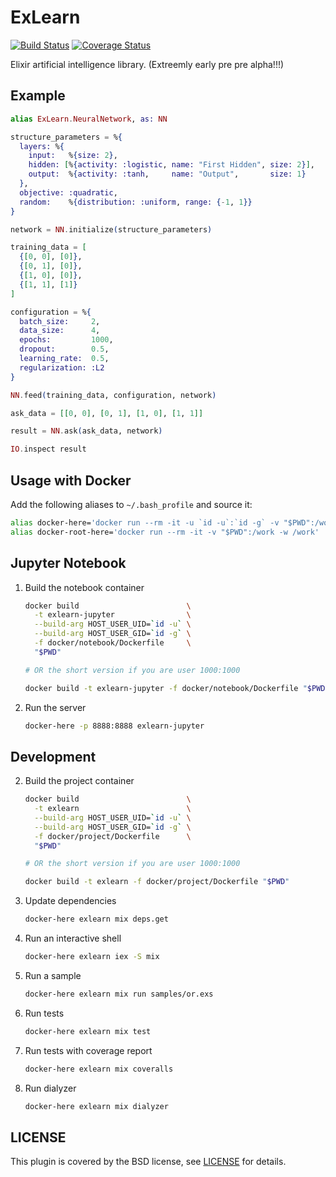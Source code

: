 # ExLearn

[![Build Status](https://travis-ci.org/sdwolf/exlearn.svg?branch=master)](https://travis-ci.org/sdwolf/exlearn)
[![Coverage Status](https://coveralls.io/repos/github/sdwolf/exlearn/badge.svg?branch=master)](https://coveralls.io/github/sdwolf/exlearn?branch=master)

Elixir artificial intelligence library. (Extreemly early pre pre alpha!!!)

## Example

```elixir
alias ExLearn.NeuralNetwork, as: NN

structure_parameters = %{
  layers: %{
    input:   %{size: 2},
    hidden: [%{activity: :logistic, name: "First Hidden", size: 2}],
    output:  %{activity: :tanh,     name: "Output",       size: 1}
  },
  objective: :quadratic,
  random:    %{distribution: :uniform, range: {-1, 1}}
}

network = NN.initialize(structure_parameters)

training_data = [
  {[0, 0], [0]},
  {[0, 1], [0]},
  {[1, 0], [0]},
  {[1, 1], [1]}
]

configuration = %{
  batch_size:     2,
  data_size:      4,
  epochs:         1000,
  dropout:        0.5,
  learning_rate:  0.5,
  regularization: :L2
}

NN.feed(training_data, configuration, network)

ask_data = [[0, 0], [0, 1], [1, 0], [1, 1]]

result = NN.ask(ask_data, network)

IO.inspect result
```

## Usage with Docker

Add the following aliases to `~/.bash_profile` and source it:

```bash
alias docker-here='docker run --rm -it -u `id -u`:`id -g` -v "$PWD":/work -w /work'
alias docker-root-here='docker run --rm -it -v "$PWD":/work -w /work'
```

## Jupyter Notebook

1. Build the notebook container
    ```bash
    docker build                        \
      -t exlearn-jupyter                \
      --build-arg HOST_USER_UID=`id -u` \
      --build-arg HOST_USER_GID=`id -g` \
      -f docker/notebook/Dockerfile     \
      "$PWD"

    # OR the short version if you are user 1000:1000

    docker build -t exlearn-jupyter -f docker/notebook/Dockerfile "$PWD"
    ```

2. Run the server
    ```bash
    docker-here -p 8888:8888 exlearn-jupyter
    ```

## Development

2. Build the project container
    ```bash
    docker build                        \
      -t exlearn                        \
      --build-arg HOST_USER_UID=`id -u` \
      --build-arg HOST_USER_GID=`id -g` \
      -f docker/project/Dockerfile      \
      "$PWD"

    # OR the short version if you are user 1000:1000

    docker build -t exlearn -f docker/project/Dockerfile "$PWD"
    ```

3. Update dependencies
    ```bash
    docker-here exlearn mix deps.get
    ```

4. Run an interactive shell
    ```bash
    docker-here exlearn iex -S mix
    ```

5. Run a sample
    ```bash
    docker-here exlearn mix run samples/or.exs
    ```

6. Run tests
    ```bash
    docker-here exlearn mix test
    ```

7. Run tests with coverage report
    ```bash
    docker-here exlearn mix coveralls
    ```

8. Run dialyzer
    ```bash
    docker-here exlearn mix dialyzer
    ```

## LICENSE

This plugin is covered by the BSD license, see [LICENSE](LICENSE) for details.
